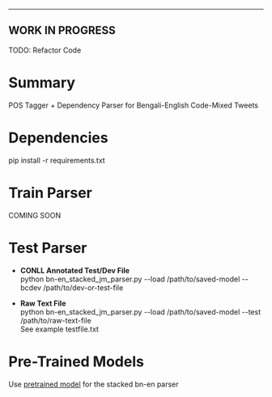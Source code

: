 --------
WORK IN PROGRESS
--------
TODO: Refactor Code
# Summary
POS Tagger + Dependency Parser for Bengali-English Code-Mixed Tweets

# Dependencies
pip install -r requirements.txt

# Train Parser
COMING SOON

# Test Parser 
* <b>CONLL Annotated Test/Dev File</b> <br/>
python bn-en_stacked_jm_parser.py --load /path/to/saved-model --bcdev /path/to/dev-or-test-file

* <b>Raw Text File</b> <br/>
python bn-en_stacked_jm_parser.py --load /path/to/saved-model --test /path/to/raw-text-file <br/>
See example testfile.txt

# Pre-Trained Models
Use [pretrained model](https://bitbucket.org/urmig/bn-en-parser-models/downloads/) for the stacked bn-en parser
